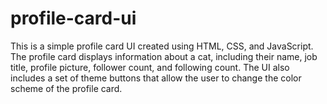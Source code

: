 # profile-card-ui
This is a simple profile card UI created using HTML, CSS, and JavaScript. The profile card displays information about a cat, including their name, job title, profile picture, follower count, and following count. The UI also includes a set of theme buttons that allow the user to change the color scheme of the profile card.
